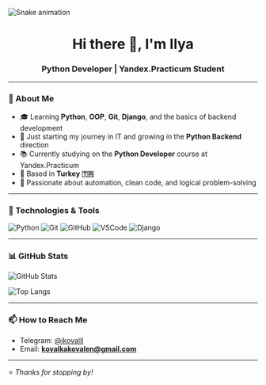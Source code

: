 ![Snake animation](https://github.com/ikovalll/ikovalll/blob/output/github-contribution-grid-snake.svg)

<h1 align="center">Hi there 👋, I'm Ilya</h1>
<h3 align="center">Python Developer | Yandex.Practicum Student</h3>

---

### 🧠 About Me  
- 🎓 Learning **Python**, **OOP**, **Git**, **Django**, and the basics of backend development  
- 🚀 Just starting my journey in IT and growing in the **Python Backend** direction  
- 📚 Currently studying on the **Python Developer** course at Yandex.Practicum  
- 📍 Based in **Turkey 🇹🇷**  
- 💬 Passionate about automation, clean code, and logical problem-solving  

---

### 🧰 Technologies & Tools
![Python](https://img.shields.io/badge/Python-3776AB?style=for-the-badge&logo=python&logoColor=white)
![Git](https://img.shields.io/badge/Git-F05032?style=for-the-badge&logo=git&logoColor=white)
![GitHub](https://img.shields.io/badge/GitHub-181717?style=for-the-badge&logo=github&logoColor=white)
![VSCode](https://img.shields.io/badge/VS_Code-0078D4?style=for-the-badge&logo=visual-studio-code&logoColor=white)
![Django](https://img.shields.io/badge/Django-092E20?style=for-the-badge&logo=django&logoColor=white)


---

### 📊 GitHub Stats
![GitHub Stats](https://github-readme-stats.vercel.app/api?username=ikovalll&show_icons=true&theme=tokyonight)

![Top Langs](https://github-readme-stats.vercel.app/api/top-langs/?username=ikovalll&layout=compact&theme=tokyonight)

---

### 📫 How to Reach Me  
- Telegram: [@ikovalll](https://t.me/ikovalll)  
- Email: **kovalkakovalen@gmail.com**

---

⭐️ _Thanks for stopping by!_

